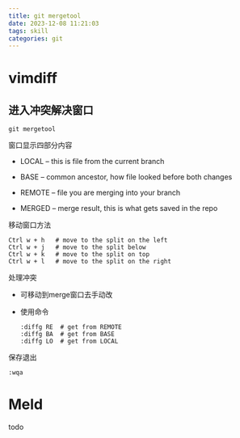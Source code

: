```yaml
---
title: git mergetool
date: 2023-12-08 11:21:03
tags: skill
categories: git
---
```


# vimdiff

## 进入冲突解决窗口

```shell
git mergetool
```

窗口显示四部分内容

- LOCAL – this is file from the current branch 

- BASE – common ancestor, how file looked before both changes 
- REMOTE – file you are merging into your branch 
- MERGED – merge result, this is what gets saved in the repo

移动窗口方法

```
Ctrl w + h   # move to the split on the left 
Ctrl w + j   # move to the split below
Ctrl w + k   # move to the split on top
Ctrl w + l   # move to the split on the right
```

处理冲突

- 可移动到merge窗口去手动改

- 使用命令

  ```shell
  :diffg RE  # get from REMOTE
  :diffg BA  # get from BASE
  :diffg LO  # get from LOCAL
  ```

保存退出

```shell
:wqa
```

# Meld

todo

